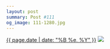 ```yaml
---
layout: post
summary: Post #111
og_image: 111-1280.jpg
---
```


<p>
  <time><a href="/111">{{ page.date | date: "%B %e, %Y" }}</a></time>
  <a href="/111"><img src="{{ site.assets_url }}/111-640.jpg" srcset="{{ site.assets_url }}/111-1280.jpg 1280w, {{ site.assets_url }}/111-960.jpg 960w, {{ site.assets_url }}/111-640.jpg 640w, {{ site.assets_url }}/111-320.jpg 320w" sizes="(min-width: 700px) 50vw, calc(100vw - 2rem)" /></a>
</p>
